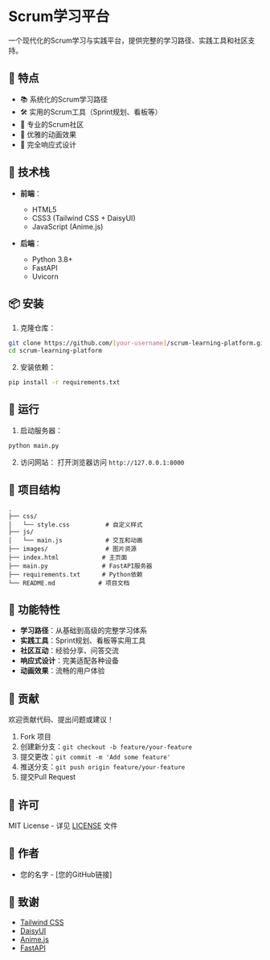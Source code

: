 # Scrum学习平台

一个现代化的Scrum学习与实践平台，提供完整的学习路径、实践工具和社区支持。

## 🌟 特点

- 📚 系统化的Scrum学习路径
- 🛠️ 实用的Scrum工具（Sprint规划、看板等）
- 👥 专业的Scrum社区
- 💫 优雅的动画效果
- 📱 完全响应式设计

## 🚀 技术栈

- **前端**：
  - HTML5
  - CSS3 (Tailwind CSS + DaisyUI)
  - JavaScript (Anime.js)
  
- **后端**：
  - Python 3.8+
  - FastAPI
  - Uvicorn

## 📦 安装

1. 克隆仓库：
```bash
git clone https://github.com/[your-username]/scrum-learning-platform.git
cd scrum-learning-platform
```

2. 安装依赖：
```bash
pip install -r requirements.txt
```

## 🎯 运行

1. 启动服务器：
```bash
python main.py
```

2. 访问网站：
打开浏览器访问 `http://127.0.0.1:8000`

## 📂 项目结构

```
.
├── css/
│   └── style.css          # 自定义样式
├── js/
│   └── main.js            # 交互和动画
├── images/                # 图片资源
├── index.html            # 主页面
├── main.py               # FastAPI服务器
├── requirements.txt      # Python依赖
└── README.md            # 项目文档
```

## 🎨 功能特性

- **学习路径**：从基础到高级的完整学习体系
- **实践工具**：Sprint规划、看板等实用工具
- **社区互动**：经验分享、问答交流
- **响应式设计**：完美适配各种设备
- **动画效果**：流畅的用户体验

## 🤝 贡献

欢迎贡献代码、提出问题或建议！

1. Fork 项目
2. 创建新分支：`git checkout -b feature/your-feature`
3. 提交更改：`git commit -m 'Add some feature'`
4. 推送分支：`git push origin feature/your-feature`
5. 提交Pull Request

## 📄 许可

MIT License - 详见 [LICENSE](LICENSE) 文件

## 👥 作者

- 您的名字 - [您的GitHub链接]

## 🙏 致谢

- [Tailwind CSS](https://tailwindcss.com)
- [DaisyUI](https://daisyui.com)
- [Anime.js](https://animejs.com)
- [FastAPI](https://fastapi.tiangolo.com) 